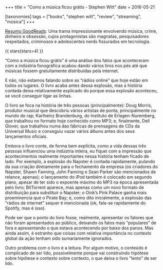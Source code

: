 +++
title = "Como a música ficou grátis - Stephen Witt"
date = 2016-05-21

[taxonomies]
tags = ["books", "stephen witt", "review", "streaming", "música"]
+++

[Resumo GoodReads](https://www.goodreads.com/book/show/31306379-como-a-m-sica-ficou-gr-tis):
Uma trama impressionante envolvendo música, crime, dinheiro e obsessão, cujos
protagonistas são magnatas, pesquisadores respeitados, criminosos e
adolescentes nerds fissurados em tecnologia.

<!-- more -->

{{ stars(stars=4) }}

“Como a música ficou grátis” é uma análise dos fatos que aconteceram com a
indústria fonográfica acabou dando vários tiros nos pés até que músicas fossem
gratuitamente distribuidas pela internet.

E não, não estamos falando sobre as “rádios online” que hoje estão em todos os
lugares. O livro acaba antes dessa explosão, mas a história contada deixa
relativamente explicado do porque essa explosão aconteceu, se você conseguir
ligar as linhas.

O livro se foca na história de três pessoas (principalmente): Doug Morris,
produtor musical que descobriu vários artistas de ponta, principalmente no
mundo do rap; Karlheinz Brandenburg, do Instituto de Erlagen-Nuremberg, que
trabalhou no formato hoje conhecido como MP3; e, finalmente, Dell Glover, que
trabalhou numa das fábricas de prensagens de CDs da Universal Music e
conseguiu vazar vários álbuns antes dos seus lançamentos oficiais.

Embora o livro conte, de forma bem explícita, como a vida dessas três pessoas
influenciou uma indústria inteira, eu fiquei com a impressão que
acontecimentos realmente importantes nessa história tenham ficado de lado. Por
exemplo, a explosão do Napster é contada rapidamente, pulando da sua criação
diretamente para o fechamento da empresa (os criadores do Napster, Shawn
Fanning, John Fanning e Sean Parker são mencionados de relance, apenas); o
lançamento do iPod também é colocado em segundo plano, apesar de ter sido o
expoente máximo do MP3 na época apresentada pelo livro; BitTorrent aparece,
mas apenas como um novo formato de distribuição para substituir o Napster; o
Oink’s Pink Palace ganha mais proeminencia que o Pirate Bay; e, como dito
inicialmente, a explosão das “rádios de internet” sequer é mencionada (ok,
fala-se rapidamente do Spotify, mas é isso).

Pode ser que o ponto do livro fosse, realmente, apresentar os fatores que não
foram apresentados ao público, deixando os fatos mais “populares” de fora e
apresentando o que estava acontecendo por baixo dos panos. Mas ainda assim, é
estranho que coisas com relativa importância no contexto global da ação tenham
sido sumariamente ignorados.

Outro problema com o livro é a leitura. Por algum motivo, o conteúdo é
complicado de ser lido, possivelmente porque vai construindo hipótese sobre
hipótese e contexto sobre contexto, o que deixa o livro “lento” de ser lido.
